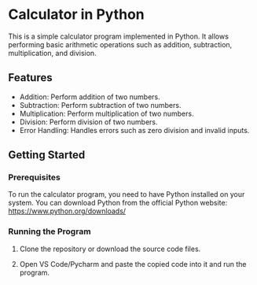 # Calculator in Python

This is a simple calculator program implemented in Python. It allows performing basic arithmetic operations such as addition, subtraction, multiplication, and division.

## Features

- Addition: Perform addition of two numbers.
- Subtraction: Perform subtraction of two numbers.
- Multiplication: Perform multiplication of two numbers.
- Division: Perform division of two numbers.
- Error Handling: Handles errors such as zero division and invalid inputs.

## Getting Started

### Prerequisites

To run the calculator program, you need to have Python installed on your system. You can download Python from the official Python website: https://www.python.org/downloads/

### Running the Program

1. Clone the repository or download the source code files.

2. Open VS Code/Pycharm and paste the copied code into it and run the program.
